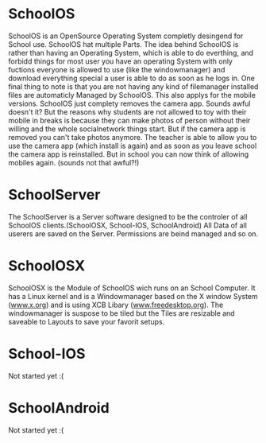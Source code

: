 SchoolOS
========

SchoolOS is an OpenSource Operating System completly desingend for School use. SchoolOS hat multiple Parts. The idea behind SchoolOS is rather than having an Operating System, which is able to do everthing, and forbidd things for most user you have an operating System with only fuctions everyone is allowed to use (like the windowmanager) and download everything special a user is able to do as soon as he logs in. One final thing to note is that you are not having any kind of filemanager installed files are automaticly Managed by SchoolOS. This also applys for the mobile versions. SchoolOS just complety removes the camera app. Sounds awful doesn't it? But the reasons why students are not allowed to toy with their mobile in breaks is because they can make photos of person without their willing and the whole socialnetwork things start. But if the camera app is removed you can't take photos anymore. The teacher is able to allow you to use the camera app (which install is again) and as soon as you leave school the camera app is reinstalled. But in school you can now think of allowing mobiles again. (sounds not that awful?!) 

SchoolServer
============
The SchoolServer is a Server software designed to be the controler of all SchoolOS clients.(SchoolOSX, School-IOS, SchoolAndroid) All Data of all userers are saved on the Server. Permissions are beind managed and so on.

SchoolOSX
=========
SchoolOSX is the Module of SchoolOS wich runs on an School Computer. It has a Linux kernel and is a Windowmanager based on the X window System (www.x.org) and is using XCB Libary (www.freedesktop.org). The windowmanager is suspose to be tiled but the Tiles are resizable and saveable to Layouts to save your favorit setups. 

School-IOS
==========
Not started yet :(

SchoolAndroid
=============
Not started yet :(

